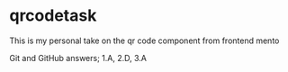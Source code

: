 # qrcodetask
This is my personal take on the qr code component from frontend mento



Git and GitHub answers;
1.A,  2.D,  3.A
